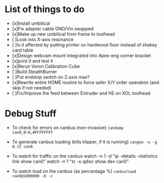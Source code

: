 # List of things to do
- [x]Install umbilical
- [x]Fix adapter cable GND/Vin swapped
- [x]Make up new umbilical from frame to toolhead
- [ ]Look into X-axis resonance
 - [ ]Is it affected by putting printer on hardwood floor instead of shakey card table
- [x]Design webcam mount integrated into Apex-eng corner bracket
 - [x]print it and test it
- [x]Rerun Voron Calibration Cube
- [ ]Build StealthBurner
- [ ]Put endstop switch on Z-axis max?
- [x]Rewrite entire HOME routine to force safer X/Y order operation (and skip if not needed)
- [ ]Fix/Improve the feed between Extruder and HE on XOL toolhead

# Debug Stuff

- To check for errors on canbus (non-invasive)
```candump can0,0~0,#FFFFFFFF```

- To generate canbus loading (kills klipper, if it is running)
```cangen -e -g 0.12 can0```

- To watch for traffic on the canbus
watch -n 1 -d "ip -details -statistics link show can0"
watch -n 1 "tc -s qdisc show dev can0"

- To watch load on the canbus (as percentage %)
```canbusload can0@1000000 -b -c```